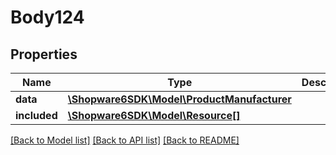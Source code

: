# Body124

## Properties
Name | Type | Description | Notes
------------ | ------------- | ------------- | -------------
**data** | [**\Shopware6SDK\Model\ProductManufacturer**](ProductManufacturer.md) |  | [optional] 
**included** | [**\Shopware6SDK\Model\Resource[]**](Resource.md) |  | [optional] 

[[Back to Model list]](../../README.md#documentation-for-models) [[Back to API list]](../../README.md#documentation-for-api-endpoints) [[Back to README]](../../README.md)

